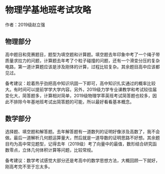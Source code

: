 # 物理学基地班考试攻略

作者：2019级赵立强

## 物理部分

高中题目和竞赛题目，题型为填空题和计算题。填空题去年印象中考了一个绳子带质量求拉力的问题，计算题去年考了个粒子碰撞的问题，还有一个滑变分压的复杂电路，第一道计算题应该是涉及刚体的计算，过程比较复杂。其余题目高中应该都见过。

备考建议：趁着热乎劲把高中知识巩固一下即可，高中知识扎实通过的概率比较大。有时间可以提前学学大学内容。另外，2019级力学专业课教学和考试较往届变化大，简答题多，计算相对简单，2019级物理学萃英班考试简答题也较多，因此不排除今年基地班考试出简答题的可能，所以最好看看基本概念。

## 数学部分

选择题、填空题和解答题。去年解答题有一道数列的证明好像涉及高数了，我不会做。最后一道解析几何题运算量大，然后就是一道导数的证明思路不好想。其余题目均为高中常见题型，记得去年（2019级）考了向量中的最值，数形结合研究函数零点，立体几何体积计算等问题，比较常规。

备考建议：数学考试感觉大部分还是考高中的数学思想方法，大概回顾一下就好，刚高考完不至于忘太多。
